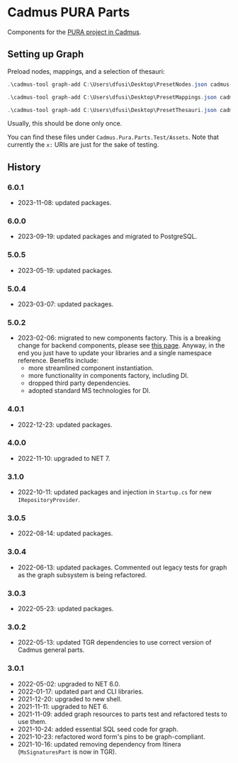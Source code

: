 # Cadmus PURA Parts

Components for the [PURA project in Cadmus](https://github.com/vedph/cadmus_pura_doc).

## Setting up Graph

Preload nodes, mappings, and a selection of thesauri:

```ps1
.\cadmus-tool graph-add C:\Users\dfusi\Desktop\PresetNodes.json cadmus-pura .\plugins\Cadmus.Cli.Plugin.Pura\seed-profile.json repository-factory-provider.pura

.\cadmus-tool graph-add C:\Users\dfusi\Desktop\PresetMappings.json cadmus-pura .\plugins\Cadmus.Cli.Plugin.Pura\seed-profile.json repository-factory-provider.pura -t M

.\cadmus-tool graph-add C:\Users\dfusi\Desktop\PresetThesauri.json cadmus-pura .\plugins\Cadmus.Cli.Plugin.Pura\seed-profile.json repository-factory-provider.pura -t T -p x:categories/
```

Usually, this should be done only once.

You can find these files under `Cadmus.Pura.Parts.Test/Assets`. Note that currently the `x:` URIs are just for the sake of testing.

## History

### 6.0.1

- 2023-11-08: updated packages.

### 6.0.0

- 2023-09-19: updated packages and migrated to PostgreSQL.

### 5.0.5

- 2023-05-19: updated packages.

### 5.0.4

- 2023-03-07: updated packages.

### 5.0.2

- 2023-02-06: migrated to new components factory. This is a breaking change for backend components, please see [this page](https://myrmex.github.io/overview/cadmus/dev/history/#2023-02-01---backend-infrastructure-upgrade). Anyway, in the end you just have to update your libraries and a single namespace reference. Benefits include:
  - more streamlined component instantiation.
  - more functionality in components factory, including DI.
  - dropped third party dependencies.
  - adopted standard MS technologies for DI.

### 4.0.1

- 2022-12-23: updated packages.

### 4.0.0

- 2022-11-10: upgraded to NET 7.

### 3.1.0

- 2022-10-11: updated packages and injection in `Startup.cs` for new `IRepositoryProvider`.

### 3.0.5

- 2022-08-14: updated packages.

### 3.0.4

- 2022-06-13: updated packages. Commented out legacy tests for graph as the graph subsystem is being refactored.

### 3.0.3

- 2022-05-23: updated packages.

### 3.0.2

- 2022-05-13: updated TGR dependencies to use correct version of Cadmus general parts.

### 3.0.1

- 2022-05-02: upgraded to NET 6.0.
- 2022-01-17: updated part and CLI libraries.
- 2021-12-20: upgraded to new shell.
- 2021-11-11: upgraded to NET 6.
- 2021-11-09: added graph resources to parts test and refactored tests to use them.
- 2021-10-24: added essential SQL seed code for graph.
- 2021-10-23: refactored word form's pins to be graph-compliant.
- 2021-10-16: updated removing dependency from Itinera (`MsSignaturesPart` is now in TGR).
